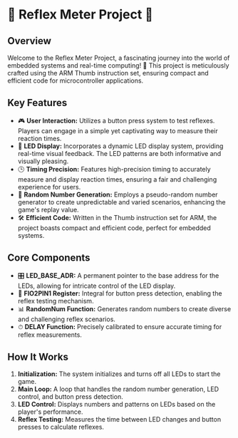 # 🚦 Reflex Meter Project 🚦

## Overview
Welcome to the Reflex Meter Project, a fascinating journey into the world of embedded systems and real-time computing! 🌟 This project is meticulously crafted using the ARM Thumb instruction set, ensuring compact and efficient code for microcontroller applications.

## Key Features
- 🎮 **User Interaction:** Utilizes a button press system to test reflexes. Players can engage in a simple yet captivating way to measure their reaction times.
- 🌈 **LED Display:** Incorporates a dynamic LED display system, providing real-time visual feedback. The LED patterns are both informative and visually pleasing.
- 🕒 **Timing Precision:** Features high-precision timing to accurately measure and display reaction times, ensuring a fair and challenging experience for users.
- 🔢 **Random Number Generation:** Employs a pseudo-random number generator to create unpredictable and varied scenarios, enhancing the game's replay value.
- 🛠 **Efficient Code:** Written in the Thumb instruction set for ARM, the project boasts compact and efficient code, perfect for embedded systems.

## Core Components
- 🎛 **LED_BASE_ADR:** A permanent pointer to the base address for the LEDs, allowing for intricate control of the LED display.
- 🔘 **FIO2PIN1 Register:** Integral for button press detection, enabling the reflex testing mechanism.
- 📊 **RandomNum Function:** Generates random numbers to create diverse and challenging reflex scenarios.
- ⏱ **DELAY Function:** Precisely calibrated to ensure accurate timing for reflex measurements.

## How It Works
1. **Initialization:** The system initializes and turns off all LEDs to start the game.
2. **Main Loop:** A loop that handles the random number generation, LED control, and button press detection.
3. **LED Control:** Displays numbers and patterns on LEDs based on the player's performance.
4. **Reflex Testing:** Measures the time between LED changes and button presses to calculate reflexes.
